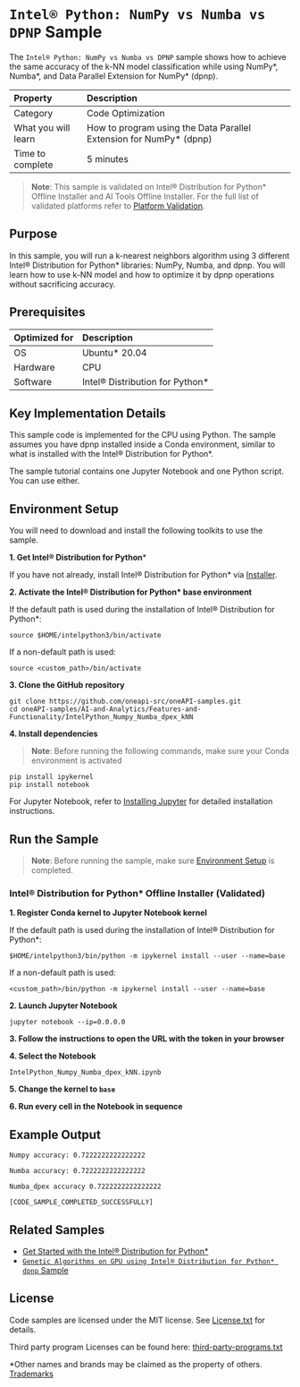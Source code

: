 # `Intel® Python: NumPy vs Numba vs DPNP` Sample

The `Intel® Python: NumPy vs Numba vs DPNP` sample shows how to achieve the same accuracy of the k-NN model classification while using NumPy*, Numba*, and Data Parallel Extension for NumPy* (dpnp).

| Property                | Description
| :---                    | :---
| Category                | Code Optimization
| What you will learn     | How to program using the Data Parallel Extension for NumPy* (dpnp)
| Time to complete        | 5 minutes

>**Note**: This sample is validated on Intel® Distribution for Python* Offline Installer and AI Tools Offline Installer. For the full list of validated platforms refer to [Platform Validation](https://github.com/oneapi-src/oneAPI-samples/tree/master?tab=readme-ov-file#platform-validation).

## Purpose

In this sample, you will run a k-nearest neighbors algorithm using 3 different Intel® Distribution for Python* libraries: NumPy, Numba, and dpnp. You will learn how to use k-NN model and how to optimize it by dpnp operations without sacrificing accuracy.

## Prerequisites

| Optimized for           | Description
|:---                     |:---
| OS                      | Ubuntu* 20.04
| Hardware                | CPU
| Software                | Intel® Distribution for Python*

## Key Implementation Details

This sample code is implemented for the CPU using Python. The sample assumes you have dpnp installed inside a Conda environment, similar to what is installed with the Intel® Distribution for Python*.

The sample tutorial contains one Jupyter Notebook and one Python script. You can use either.

## Environment Setup
You will need to download and install the following toolkits to use the sample.
<!-- Use numbered steps instead of subheadings -->

**1. Get Intel® Distribution for Python***

If you have not already, install Intel® Distribution for Python* via [Installer](https://www.intel.com/content/www/us/en/developer/tools/oneapi/distribution-python-download.html?operatingsystem=linux&linux-install-type=offline).

**2. Activate the Intel® Distribution for Python\* base environment**
<!-- this step is from AI Tools GSG, please don't modify unless GSG is updated -->
If the default path is used during the installation of Intel® Distribution for Python*:
```
source $HOME/intelpython3/bin/activate
```
If a non-default path is used:
```
source <custom_path>/bin/activate
```

**3. Clone the GitHub repository**
<!-- for oneapi-samples: git clone https://github.com/oneapi-src/oneAPI-samples.git
cd oneAPI-samples/AI-and-Analytics/<samples-folder>/<individual-sample-folder> -->
<!-- for migrated samples - provide git clone command for individual repo and cd to sample dir --> 
``` 
git clone https://github.com/oneapi-src/oneAPI-samples.git
cd oneAPI-samples/AI-and-Analytics/Features-and-Functionality/IntelPython_Numpy_Numba_dpex_kNN
```

**4. Install dependencies**
<!-- It is required to have requirement.txt file in sample dir. It should list additional libraries, such as matplotlib, ipykernel etc. -->
>**Note**: Before running the following commands, make sure your Conda environment is activated

```
pip install ipykernel
pip install notebook
``` 
For Jupyter Notebook, refer to [Installing Jupyter](https://jupyter.org/install) for detailed installation instructions.

## Run the Sample
>**Note**: Before running the sample, make sure [Environment Setup](https://github.com/oneapi-src/oneAPI-samples/tree/master/AI-and-Analytics/Features-and-Functionality/IntelPython_Numpy_Numba_dpex_kNN#environment-setup) is completed.

### Intel® Distribution for Python* Offline Installer (Validated)

**1. Register Conda kernel to Jupyter Notebook kernel**

If the default path is used during the installation of Intel® Distribution for Python*:
```
$HOME/intelpython3/bin/python -m ipykernel install --user --name=base
```
If a non-default path is used:
```
<custom_path>/bin/python -m ipykernel install --user --name=base
```
**2. Launch Jupyter Notebook** 
<!-- add other flags to jupyter notebook command if needed, such as port 8888 or allow-root -->
```
jupyter notebook --ip=0.0.0.0
```
**3. Follow the instructions to open the URL with the token in your browser**

**4. Select the Notebook**
<!-- add sample file name -->
```
IntelPython_Numpy_Numba_dpex_kNN.ipynb
```
**5. Change the kernel to `base`**
  <!-- specify relevant kernel name(s), for example `pytorch` -->
**6. Run every cell in the Notebook in sequence**

## Example Output

```
Numpy accuracy: 0.7222222222222222

Numba accuracy: 0.7222222222222222

Numba_dpex accuracy 0.7222222222222222

[CODE_SAMPLE_COMPLETED_SUCCESSFULLY]
```

## Related Samples

* [Get Started with the Intel® Distribution for Python*](https://www.intel.com/content/www/us/en/developer/articles/technical/get-started-with-intel-distribution-for-python.html)
* [`Genetic Algorithms on GPU using Intel® Distribution for Python* dpnp` Sample](https://github.com/oneapi-src/AI-and-Analytics/Features-and-Functionality/IntelPython_GPU_dpnp_Genetic_Algorithm/README.md)
## License

Code samples are licensed under the MIT license. See
[License.txt](https://github.com/oneapi-src/oneAPI-samples/blob/master/License.txt)
for details.

Third party program Licenses can be found here:
[third-party-programs.txt](https://github.com/oneapi-src/oneAPI-samples/blob/master/third-party-programs.txt)

*Other names and brands may be claimed as the property of others. [Trademarks](https://www.intel.com/content/www/us/en/legal/trademarks.html)
